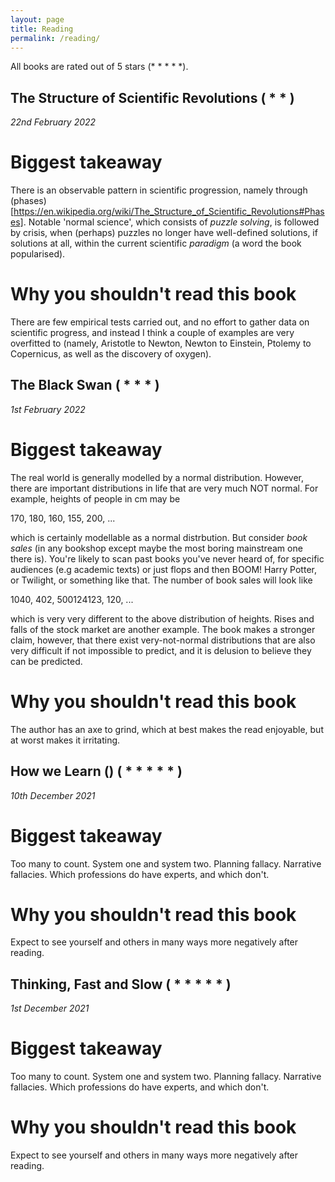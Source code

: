 ```yaml
---
layout: page
title: Reading
permalink: /reading/
---
```


All books are rated out of 5 stars (\* \* \* \* \*). 

## The Structure of Scientific Revolutions ( \* \*  )
<i>22nd February 2022</i>

# Biggest takeaway

There is an observable pattern in scientific progression, namely through (phases)[https://en.wikipedia.org/wiki/The_Structure_of_Scientific_Revolutions#Phases]. Notable 'normal science', which consists of <i>puzzle solving</i>, is followed by crisis, when (perhaps) puzzles no longer have well-defined solutions, if solutions at all, within the current scientific <i>paradigm</i> (a word the book popularised).

# Why you shouldn't read this book

There are few empirical tests carried out, and no effort to gather data on scientific progress, and instead I think a couple of examples are very overfitted to (namely, Aristotle to Newton, Newton to Einstein, Ptolemy to Copernicus, as well as the discovery of oxygen). 

## The Black Swan ( \* \* \*  )
<i>1st February 2022</i>

# Biggest takeaway

The real world is generally modelled by a normal distribution. However, there are important distributions in life that are very much NOT normal. For example, heights of people in cm may be

170, 180, 160, 155, 200, ...

which is certainly modellable as a normal distrbution. But consider <i>book sales</i> (in any bookshop except maybe the most boring mainstream one there is). You're likely to scan past books you've never heard of, for specific audiences (e.g academic texts) or just flops and then BOOM! Harry Potter, or Twilight, or something like that. The number of book sales will look like

1040, 402, 500124123, 120, ...

which is very very different to the above distribution of heights. Rises and falls of the stock market are another example. The book makes a stronger claim, however, that there exist very-not-normal distributions that are also very difficult if not impossible to predict, and it is delusion to believe they can be predicted.

# Why you shouldn't read this book

The author has an axe to grind, which at best makes the read enjoyable, but at worst makes it irritating. 

## How we Learn () ( \* \* \* \* \*  )
<i>10th December 2021</i>

# Biggest takeaway

Too many to count. System one and system two. Planning fallacy. Narrative fallacies. Which professions do have experts, and which don't.

# Why you shouldn't read this book

Expect to see yourself and others in many ways more negatively after reading.

## Thinking, Fast and Slow ( \* \* \* \* \*  )
<i>1st December 2021</i>

# Biggest takeaway

Too many to count. System one and system two. Planning fallacy. Narrative fallacies. Which professions do have experts, and which don't.

# Why you shouldn't read this book

Expect to see yourself and others in many ways more negatively after reading.